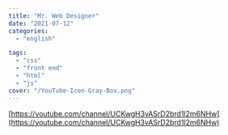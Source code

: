 ```yaml
---
title: "Mr. Web Designer"
date: "2021-07-12"
categories:
  - "english"

tags:
  - "css"
  - "front end"
  - "html"
  - "js"
cover: "/YouTube-Icon-Gray-Box.png"
---
```


[https://youtube.com/channel/UCKwgH3vASrD2brd1l2m6NHw](https://youtube.com/channel/UCKwgH3vASrD2brd1l2m6NHw)
